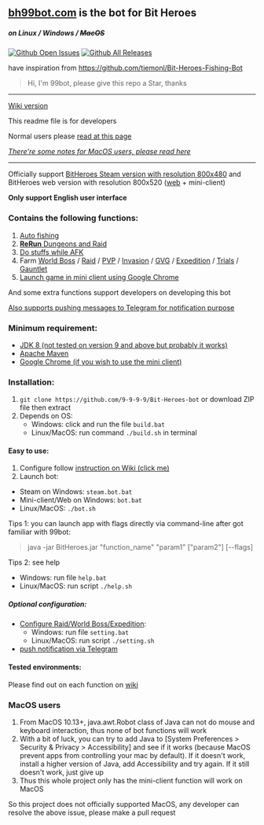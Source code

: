 ## [bh99bot.com](http://bh99bot.com) is the bot for Bit Heroes
##### on Linux / Windows / ~~MacOS~~
[![Github Open Issues](https://img.shields.io/github/issues/9-9-9-9/Bit-Heroes-bot.svg)](https://github.com/9-9-9-9/Bit-Heroes-bot/issues)
[![Github All Releases](https://img.shields.io/github/downloads/9-9-9-9/Bit-Heroes-bot/total.svg)](https://github.com/9-9-9-9/Bit-Heroes-bot/releases)

have inspiration from https://github.com/tiemonl/Bit-Heroes-Fishing-Bot

> Hi, I'm 99bot, please give this repo a Star, thanks
___
[Wiki version](https://github.com/9-9-9-9/Bit-Heroes-bot/wiki)

This readme file is for developers

Normal users please [read at this page](https://github.com/9-9-9-9/Bit-Heroes-bot/blob/master/README.release.md)

[_There're some notes for MacOS users, please read here_](https://github.com/9-9-9-9/Bit-Heroes-bot/wiki/Notes-for-MacOS-users)
___
Officially support [BitHeroes Steam version with resolution 800x480](https://github.com/9-9-9-9/Bit-Heroes-bot/wiki/Does-this-bot-supports-Steam-version-of-Bit-Heroes%3F) and BitHeroes web version with resolution 800x520 ([web](https://www.kongregate.com/games/Juppiomenz/bit-heroes) + mini-client)

**Only support English user interface**

### Contains the following functions:
1. [Auto fishing](https://github.com/9-9-9-9/Bit-Heroes-bot/wiki/Function-%22fishing%22)
2. [**ReRun** Dungeons and Raid](https://github.com/9-9-9-9/Bit-Heroes-bot/wiki/Function-%22rerun%22)
3. [Do stuffs while AFK](https://github.com/9-9-9-9/Bit-Heroes-bot/wiki/Function-%22afk%22)
4. Farm  [World Boss](https://github.com/9-9-9-9/Bit-Heroes-bot/wiki/Function-%22world-boss%22) / [Raid](https://github.com/9-9-9-9/Bit-Heroes-bot/wiki/Function-%22raid%22) / [PVP](https://github.com/9-9-9-9/Bit-Heroes-bot/wiki/Function-%22pvp%22) / [Invasion](https://github.com/9-9-9-9/Bit-Heroes-bot/wiki/Function-%22invasion%22) / [GVG](https://github.com/9-9-9-9/Bit-Heroes-bot/wiki/Function-%22GVG%22) / [Expedition](https://github.com/9-9-9-9/Bit-Heroes-bot/wiki/Function-%22expedition%22) / [Trials](https://github.com/9-9-9-9/Bit-Heroes-bot/wiki/Function-%22trials%22) / [Gauntlet](https://github.com/9-9-9-9/Bit-Heroes-bot/wiki/Function-%22gauntlet%22)
5. [Launch game in mini client using Google Chrome](https://github.com/9-9-9-9/Bit-Heroes-bot/wiki/Function-%22client%22-(mini-client-on-Chrome))

And some extra functions support developers on developing this bot

[Also supports pushing messages to Telegram for notification purpose](https://github.com/9-9-9-9/Bit-Heroes-bot/wiki/Configure-Telegram-in-able-to-receive-notification)

### Minimum requirement:
- [JDK 8 (not tested on version 9 and above but probably it works)](https://docs.oracle.com/javase/8/docs/technotes/guides/install/install_overview.html)
- [Apache Maven](https://maven.apache.org/install.html)
- [Google Chrome (if you wish to use the mini client)](https://www.google.com/chrome)

### Installation:
1. `git clone https://github.com/9-9-9-9/Bit-Heroes-bot` or download ZIP file then extract
2. Depends on OS:
    - Windows: click and run the file `build.bat`
    - Linux/MacOS: run command `./build.sh` in terminal

#### Easy to use:
1. Configure follow [instruction on Wiki (click me)](https://github.com/9-9-9-9/Bit-Heroes-bot/wiki/Basic-setup)
2. Launch bot:
  - Steam on Windows: `steam.bot.bat`
  - Mini-client/Web on Windows: `bot.bat`
  - Linux/MacOS: `./bot.sh`
  
Tips 1: you can launch app with flags directly via command-line after got familiar with 99bot:
> java -jar BitHeroes.jar "function_name" "param1" ["param2"] [--flags]

Tips 2: see help
- Windows: run file `help.bat`
- Linux/MacOS: run script `./help.sh`

##### Optional configuration:
- [Configure Raid/World Boss/Expedition](https://github.com/9-9-9-9/Bit-Heroes-bot/wiki/Select-Raid-World-Boss-level,-mode,..-using-%60setting%60-function):
  - Windows: run file `setting.bat`
  - Linux/MacOS: run script `./setting.sh`
- [push notification via Telegram](https://github.com/9-9-9-9/Bit-Heroes-bot/wiki/Configure-Telegram-in-able-to-receive-notification)

#### Tested environments:
Please find out on each function on [wiki](https://github.com/9-9-9-9/Bit-Heroes-bot/wiki)

### MacOS users
1. From MacOS 10.13+, java.awt.Robot class of Java can not do mouse and keyboard interaction, thus none of bot functions will work
2. With a bit of luck, you can try to add Java to [System Preferences > Security & Privacy > Accessibility] and see if it works (because MacOS prevent apps from controlling your mac by default).
If it doesn't work, install a higher version of Java, add Accessibility and try again. If it still doesn't work, just give up
3. Thus this whole project only has the mini-client function will work on MacOS

So this project does not officially supported MacOS, any developer can resolve the above issue, please make a pull request 